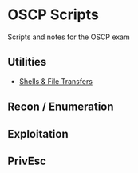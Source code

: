 # OSCP Scripts
Scripts and notes for the OSCP exam

## Utilities
- [Shells & File Transfers](https://github.com/dopamin3rgic/oscp-scripts/blob/main/utilities.md)

## Recon / Enumeration 

## Exploitation 

## PrivEsc 

